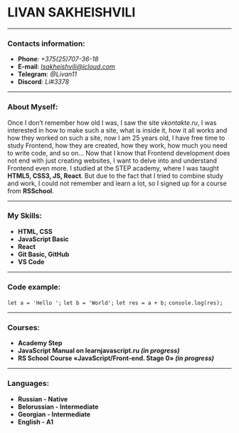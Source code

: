 # LIVAN SAKHEISHVILI #
___
### Contacts information: ####
* __Phone__: *+375(25)707-36-18*
* __E-mail__: *lsakheishvili@icloud.com*
* __Telegram__: *@Livan11*
* __Discord__: *Li#3378*
___
### About Myself: ###
Once I don’t remember how old I was, I saw the site *vkontakte.ru*, I was interested in how to make such a site, what is inside it, how it all works and how they worked on such a site, now I am 25 years old, I have free time to study Frontend, how they are created, how they work, how much you need to write code, and so on... Now that I know that Frontend development does not end with just creating websites, I want to delve into and understand Frontend even more. I studied at the STEP academy, where I was taught __HTML5, CSS3, JS, React__. But due to the fact that I tried to combine study and work, I could not remember and learn a lot, so I signed up for a course from __RSSchool__.
___
### My Skills: ###
* __HTML, CSS__
* __JavaScript Basic__
* __React__
* __Git Basic, GitHub__
* __VS Code__
___
### Code example: ###
`` let a = 'Hello '; ``
`` let b = 'World'; ``
`` let res = a + b; ``
`` console.log(res); ``
___
### Courses: ###
* __Academy Step__
* __JavaScript Manual on learnjavascript.ru *(in progress)*__
* __RS School Course «JavaScript/Front-end. Stage 0» *(in progress)*__
___
### Languages: ###
* __Russian - Native__
* __Belorussian - Intermediate__
* __Georgian - Intermediate__
* __English - А1__